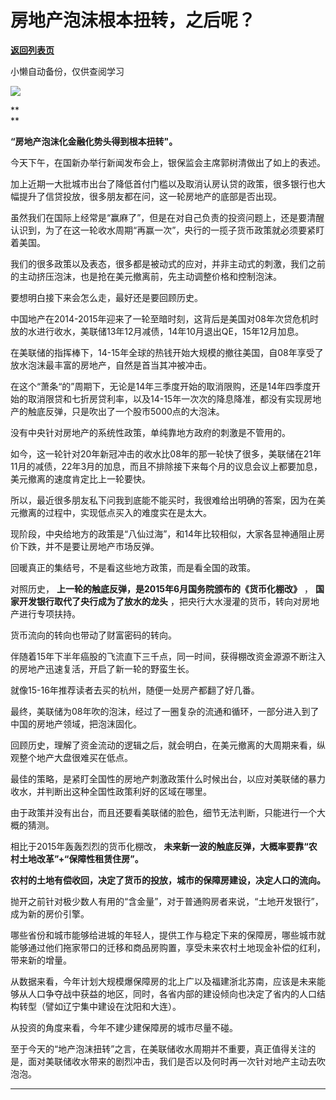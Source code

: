 # 房地产泡沫根本扭转，之后呢？

[**返回列表页**](/gzh/政事堂2019)

小懒自动备份，仅供查阅学习

**![](https://mmbiz.qpic.cn/mmbiz_jpg/rxhS23yu8cPs1zYDcLdQTtzj7PhMicquvS0TicuibhSx8ZPaFRq7JCWS4YLyDlF8LFcZClU3beSRlqaWZbQx30hzg/640?wx_fmt=jpeg)**

 **  
**

 **“房地产泡沫化金融化势头得到根本扭转"。**

  

今天下午，在国新办举行新闻发布会上，银保监会主席郭树清做出了如上的表述。

  

加上近期一大批城市出台了降低首付门槛以及取消认房认贷的政策，很多银行也大幅提升了信贷投放，很多朋友都在问，这一轮房地产的底部是否出现。

  

虽然我们在国际上经常是“赢麻了”，但是在对自己负责的投资问题上，还是要清醒认识到，为了在这一轮收水周期“再赢一次”，央行的一揽子货币政策就必须要紧盯着美国。

  

我们的很多政策以及表态，很多都是被动式的应对，并非主动式的刺激，我们之前的主动挤压泡沫，也是抢在美元撤离前，先主动调整价格和控制泡沫。

  

要想明白接下来会怎么走，最好还是要回顾历史。  

  

中国地产在2014-2015年迎来了一轮至暗时刻，这背后是美国对08年次贷危机时放的水进行收水，美联储13年12月减债，14年10月退出QE，15年12月加息。  

  

在美联储的指挥棒下，14-15年全球的热钱开始大规模的撤往美国，自08年享受了放水泡沫最丰富的房地产，自然是首当其冲被冲击。

  

在这个“萧条“的”周期下，无论是14年三季度开始的取消限购，还是14年四季度开始的取消限贷和七折房贷利率，以及14-15年一次次的降息降准，都没有实现房地产的触底反弹，只是吹出了一个股市5000点的大泡沫。

  

没有中央针对房地产的系统性政策，单纯靠地方政府的刺激是不管用的。  

  

如今，这一轮针对20年新冠冲击的收水比08年的那一轮快了很多，美联储在21年11月的减债，22年3月的加息，而且不排除接下来每个月的议息会议上都要加息，美元撤离的速度肯定比上一轮要快。

  

所以，最近很多朋友私下问我到底能不能买时，我很难给出明确的答案，因为在美元撤离的过程中，实现低点买入的难度实在是太大。  

  

现阶段，中央给地方的政策是“八仙过海”，和14年比较相似，大家各显神通阻止房价下跌，并不是要让房地产市场反弹。  

  

回暖真正的集结号，不是看这些地方政策，而是看全国的政策。

  

对照历史， **上一轮的触底反弹，是2015年6月国务院颁布的《货币化棚改》** ， **国家开发银行取代了央行成为了放水的龙头**
，把央行大水漫灌的货币，转向对房地产进行专项扶持。  

  

货币流向的转向也带动了财富密码的转向。

  

伴随着15年下半年癌股的飞流直下三千点，同一时间，获得棚改资金源源不断注入的房地产迅速复活，开启了新一轮的野蛮生长。

  

就像15-16年推荐读者去买的杭州，随便一处房产都翻了好几番。

  

最终，美联储为08年吹的泡沫，经过了一圈复杂的流通和循环，一部分进入到了中国的房地产领域，把泡沫固化。  

  

回顾历史，理解了资金流动的逻辑之后，就会明白，在美元撤离的大周期来看，纵观整个地产大盘很难买在低点。

  

最佳的策略，是紧盯全国性的房地产刺激政策什么时候出台，以应对美联储的暴力收水，并判断出这种全国性政策利好的区域在哪里。  

  

由于政策并没有出台，而且还要看美联储的脸色，细节无法判断，只能进行一个大概的猜测。

  

相比于2015年轰轰烈烈的货币化棚改， **未来新一波的触底反弹，大概率要靠“农村土地改革”+“保障性租赁住房”。**  

  

 **农村的土地有偿收回，决定了货币的投放，城市的保障房建设，决定人口的流向。**

  

抛开之前针对极少数人有用的“含金量”，对于普通购房者来说，“土地开发银行”，成为新的房价引擎。

  

哪些省份和城市能够给进城的年轻人，提供工作与稳定下来的保障房，哪些城市就能够通过他们拖家带口的迁移和商品房购置，享受未来农村土地现金补偿的红利，带来新的增量。

  

从数据来看，今年计划大规模爆保障房的北上广以及福建浙北苏南，应该是未来能够从人口争夺战中获益的地区，同时，各省内部的建设倾向也决定了省内的人口结构转型（譬如辽宁集中建设在沈阳和大连）。

  

从投资的角度来看，今年不建少建保障房的城市尽量不碰。

  

至于今天的“地产泡沫扭转”之言，在美联储收水周期并不重要，真正值得关注的是，面对美联储收水带来的剧烈冲击，我们是否以及何时再一次针对地产主动去吹泡泡。

 ****

